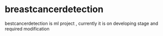 # breastcancerdetection
bestcancerdetection is ml project , currently it is on developing 
stage and required modification
